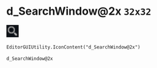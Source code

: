 # d_SearchWindow@2x `32x32`
<img src="/img/d_SearchWindow.png" width=32 height=32>

``` CSharp
EditorGUIUtility.IconContent("d_SearchWindow@2x")
```
```
d_SearchWindow@2x
```
